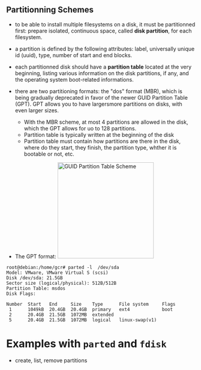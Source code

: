 ## Partitionning Schemes
- to be able to install multiple filesystems on a disk, it must be partitionned first: prepare isolated, continuous space, called **disk partition**, for each filesystem.
- a partition is defined by the following attributes: label, universally unique id (uuid), type, number of start and end blocks.
- each partitionned disk should have a **partition table** located at the very beginning, listing various information on the disk partitions, if any, and the operating system boot-related informations.
- there are two partitioning formats: the "dos" format (MBR), which is being gradually deprecated in favor of the newer GUID Partition Table (GPT). GPT allows you to have largersmore partitions on disks, with even larger sizes.
	- With the MBR scheme, at most 4 partitions are allowed in the disk, which the GPT allows for uo to 128 partitions.
	- Partition table is typically written at the beginning of the disk
	- Partition table must contain how partitions are there in the disk, where do they start, they finish, the partition type, whther it is bootable or not, etc.

- The GPT format: <a title="The original uploader was Kbolino at English Wikipedia., CC BY-SA 2.5 &lt;https://creativecommons.org/licenses/by-sa/2.5&gt;, via Wikimedia Commons" href="https://commons.wikimedia.org/wiki/File:GUID_Partition_Table_Scheme.svg"><img width="256" alt="GUID Partition Table Scheme" src="https://upload.wikimedia.org/wikipedia/commons/thumb/0/07/GUID_Partition_Table_Scheme.svg/256px-GUID_Partition_Table_Scheme.svg.png"></a>

```console
root@debian:/home/gcr# parted -l  /dev/sda
Model: VMware, VMware Virtual S (scsi)
Disk /dev/sda: 21.5GB
Sector size (logical/physical): 512B/512B
Partition Table: msdos
Disk Flags: 

Number  Start   End     Size    Type      File system     Flags
 1      1049kB  20.4GB  20.4GB  primary   ext4            boot
 2      20.4GB  21.5GB  1072MB  extended
 5      20.4GB  21.5GB  1072MB  logical   linux-swap(v1)
```

# Examples with ```parted``` and ```fdisk```
- create, list, remove partitions